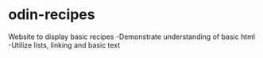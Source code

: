 # odin-recipes
Website to display basic recipes
-Demonstrate understanding of basic html
-Utilize lists, linking and basic text
